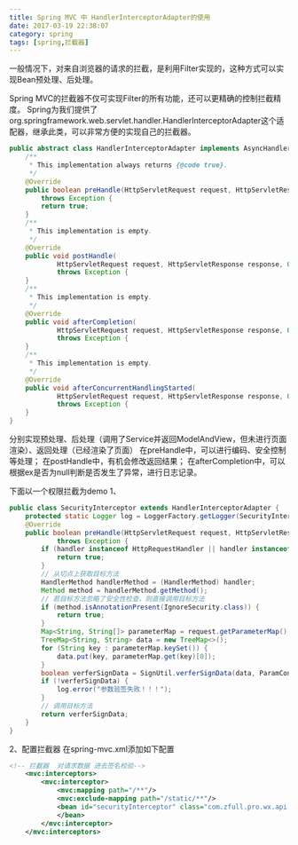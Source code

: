 ```yaml
---
title: Spring MVC 中 HandlerInterceptorAdapter的使用
date: 2017-03-19 22:38:07
category: spring
tags: [spring,拦截器]
---
```

一般情况下，对来自浏览器的请求的拦截，是利用Filter实现的，这种方式可以实现Bean预处理、后处理。
 <!--more-->
Spring MVC的拦截器不仅可实现Filter的所有功能，还可以更精确的控制拦截精度。
Spring为我们提供了org.springframework.web.servlet.handler.HandlerInterceptorAdapter这个适配器，继承此类，可以非常方便的实现自己的拦截器。
```java
public abstract class HandlerInterceptorAdapter implements AsyncHandlerInterceptor {
	/**
	 * This implementation always returns {@code true}.
	 */
	@Override
	public boolean preHandle(HttpServletRequest request, HttpServletResponse response, Object handler)
		throws Exception {
		return true;
	}
	/**
	 * This implementation is empty.
	 */
	@Override
	public void postHandle(
			HttpServletRequest request, HttpServletResponse response, Object handler, ModelAndView modelAndView)
			throws Exception {
	}
	/**
	 * This implementation is empty.
	 */
	@Override
	public void afterCompletion(
			HttpServletRequest request, HttpServletResponse response, Object handler, Exception ex)
			throws Exception {
	}
	/**
	 * This implementation is empty.
	 */
	@Override
	public void afterConcurrentHandlingStarted(
			HttpServletRequest request, HttpServletResponse response, Object handler)
			throws Exception {
	}
}
```
分别实现预处理、后处理（调用了Service并返回ModelAndView，但未进行页面渲染）、返回处理（已经渲染了页面）
在preHandle中，可以进行编码、安全控制等处理；
在postHandle中，有机会修改返回结果；
在afterCompletion中，可以根据ex是否为null判断是否发生了异常，进行日志记录。

下面以一个权限拦截为demo
1、
```java
public class SecurityInterceptor extends HandlerInterceptorAdapter {
	protected static Logger log = LoggerFactory.getLogger(SecurityInterceptor.class.getName());
	@Override
	public boolean preHandle(HttpServletRequest request, HttpServletResponse response, Object handler)
			throws Exception {
		if (handler instanceof HttpRequestHandler || handler instanceof ResourceHttpRequestHandler) {
			return true;
		}
		// 从切点上获取目标方法
		HandlerMethod handlerMethod = (HandlerMethod) handler;
		Method method = handlerMethod.getMethod();
		// 若目标方法忽略了安全性检查，则直接调用目标方法
		if (method.isAnnotationPresent(IgnoreSecurity.class)) {
			return true;
		}
		Map<String, String[]> parameterMap = request.getParameterMap();
		TreeMap<String, String> data = new TreeMap<>();
		for (String key : parameterMap.keySet()) {
			data.put(key, parameterMap.get(key)[0]);
		}
		boolean verferSignData = SignUtil.verferSignData(data, ParamConstant.RSA_PUBLIC_KEY);
		if (!verferSignData) {
			log.error("参数验签失败！！！");
		}
		// 调用目标方法
		return verferSignData;
	}
}
```

2、配置拦截器
在spring-mvc.xml添加如下配置
```xml
<!-- 拦截器  对请求数据 进去签名校验-->
	<mvc:interceptors>
        <mvc:interceptor>
            <mvc:mapping path="/**"/>
            <mvc:exclude-mapping path="/static/**"/>
            <bean id="securityInterceptor" class="com.zfull.pro.wx.api.sercurity.SecurityInterceptor">
            </bean>
        </mvc:interceptor>
    </mvc:interceptors>
```

